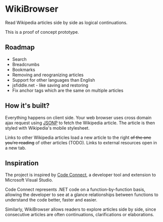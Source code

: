WikiBrowser
===========

Read Wikipedia articles side by side as logical continuations.

This is a proof of concept prototype.

Roadmap
---
  * Search
  * Breadcrumbs
  * Bookmarks
  * Removing and reogranizing articles
  * Support for other languages than English
  * jsfiddle.net - like saving and restoring
  * Fix anchor tags which are the same on multiple articles

How it's built?
---

Everything happens on client side. Your web browser uses cross domain ajax request using [JSONP](http://en.wikipedia.org/wiki/JSONP) to fetch the Wikipedia article. The article is then styled with Wikipedia's mobile stylesheet.

Links to other Wikipedia articles load a new article to the right ~~of the one you're reading~~ of other articles (TODO).
Links to external resources open in a new tab.

Inspiration
---

The project is inspired by [Code Connect](http://codeconnect.io/), a developer tool and extension to Microsoft Visual Studio.

Code Connect represents .NET code on a function-by-function basis, allowing the developer to see at a glance relationships between functions to understand the code better, faster and easier.

Similarly, WikiBrowser allows readers to explore articles side by side, since consecutive articles are often continuations, clarifications or elaborations.
